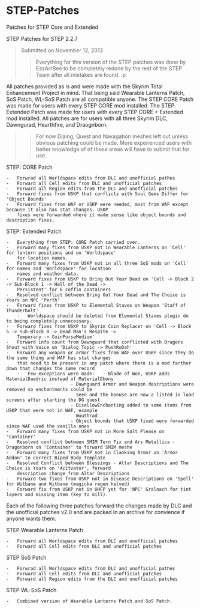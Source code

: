 STEP-Patches
============

Patches for STEP Core and Extended


STEP Patches for STEP 2.2.7
>Submitted on November 12, 2013
>>Everything for this version of the STEP patches was done by EssArrBee to be completely redone by the rest
>>of the STEP Team after all mistakes are found. :p

All patches provided as is and were made with the Skyrim Total Enhancement Project in mind. That being said 
Wearable Lanterns Patch, SoS Patch, WL-SoS Patch are all compatible anyone. The STEP CORE Patch was made for
users with every STEP CORE mod installed. The STEP Extended Patch was made for users with every STEP CORE +
Extended mod installed. All patches are for users with all three Skyrim DLC, Dawngurad, Hearthfire, and 
Draognborn.

>>For now Dialog, Quest and Navagation meshes left out unless obvious patching could be made. More expeirenced
>>users with better knowledge of of those areas will have to submit that for use.


STEP: CORE Patch

	-	Forwrad all Worldspace edits from DLC and unofficial pathes
	-	Forward all Cell edits from DLC and unofficial patches
	-	Forward all Region edits from the DLC and unofficial patches
	-	Forward fixes from USKP that conflicts with Soul Gems Differ for 'Object Bounds'
	-	Forward fixes from WAF or USKP were needed, most from WAF except because it also has stat changes. USKP
		fixes were forwarded where it made sense like object bounds and description fixes.

	
STEP: Extended Patch

	-	Everything from STEP: CORE Patch carried over.
	-	Forward many fixes from USKP not in Wearable Lanterns on 'Cell' for lantern positions and on 'Worldspace'
		for location names.
	-	Forward many fixes from USKP not in all three SoS mods on 'Cell' for names and 'Worldspace' for location
		names and weather data.
	-	Forward fixes from USKP to Bring Out Your Dead on 'Cell -> Block 2 -> Sub-Block 1 -> Hall of the Dead ->
		Persistent' for 6 coffin containers
	-	Resolved conflict between Bring Out Your Dead and The Choice is Yours on NPC 'Perth'
	-	Forward fixes from USKP to Elemental Staves on Weapon 'Staff of Thunderbolt'
		-	Worldspace should be deleted from Elemental Staves plugin do to being completely unnecessary.
	-	Forward fixes from USKP to Skyrim Coin Replacer on 'Cell -> Block 5 -> Sub-Block 8 -> Dead Man's Respite ->
		Temporary -> CoinPurseMedium'
	-	Forward info count from Dawnguard that conflicted with Dragons Shout with Voice on 'Dialog Topic -> PushRoDah'
	-	Forward any weapon or armor fixes from WAF over USKP since they do the same thing and WAF has stat changes
		that need to be present in any patch where there is a mod farther down that changes the same record
		-	Few exceptions were made:	- Blade of Woe, USKP adds MaterialDaedric instead of MaterialEbony
							- Dawnguard Armor and Weapon descriptions were removed so enchantments could be
							  seen and the bonuse are now a listed in load screens after starting the DG quest
							- DisallowEnchanting added to some items from USKP that were not in WAF, example
							  Wuuthrad
							- Object bounds that USKP fixed were forwarded since WAF used the vanilla ones
	-	Forward many fixes from USKP not in More Salt Please on 'Container'
	-	Resolved conflict between SMIM Tern Fix and Ars Metallica - Dragonborn on 'Container' to forward SMIM meshe
	-	Forward many fixes from USKP not in Clanking Armor on 'Armor Addon' to correct Biped Body Template
	-	Resolved Conflict between Blessings - Altar Descriptions and The Choice is Yours on 'Acitvator', forward
		description change from Altar Descriptions
	-	Forward two fixes from USKP not in Disease Descriptions on 'Spell' for Witbane and Witbane (magicka regen halved)
	-	Forward fix from USKP not in UHFP yet for 'NPC' Gralnach for tint layers and missing item (key to mill).


	
Each of the following three patches forward the changes made by DLC and the unofficial patches v2.0 and are packed
in an archive for convience if anyone wants them.

	
STEP Wearable Lanterns Patch

	-	Forward all Worldspace edits from DLC and unofficial patches
	-	Forward all Cell edits from DLC and unofficial patches

STEP SoS Patch

	-	Forwrad all Worldspace edits from DLC and unofficial pathes
	-	Forward all Cell edits from DLC and unofficial patches
	-	Forward all Region edits from the DLC and unofficial patches

STEP WL-SoS Patch

	-	Combined version of Wearable Lanterns Patch and SoS Patch.
